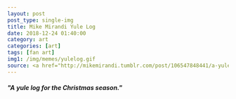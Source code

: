 ```yaml
---
layout: post
post_type: single-img
title: Mike Mirandi Yule Log
date: 2018-12-24 01:40:00
category: art
categories: [art]
tags: [fan art]
img1: /img/memes/yulelog.gif
source: <a href="http://mikemirandi.tumblr.com/post/106547848441/a-yule-log-for-the-christmas-season" target="_blank" rel="nofollow">Mike Mirandi</a>
---
```

#### *"A yule log for the Christmas season."*

